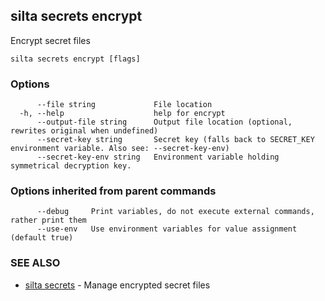 ## silta secrets encrypt

Encrypt secret files

```
silta secrets encrypt [flags]
```

### Options

```
      --file string             File location
  -h, --help                    help for encrypt
      --output-file string      Output file location (optional, rewrites original when undefined)
      --secret-key string       Secret key (falls back to SECRET_KEY environment variable. Also see: --secret-key-env)
      --secret-key-env string   Environment variable holding symmetrical decryption key.
```

### Options inherited from parent commands

```
      --debug     Print variables, do not execute external commands, rather print them
      --use-env   Use environment variables for value assignment (default true)
```

### SEE ALSO

* [silta secrets](silta_secrets.md)	 - Manage encrypted secret files

